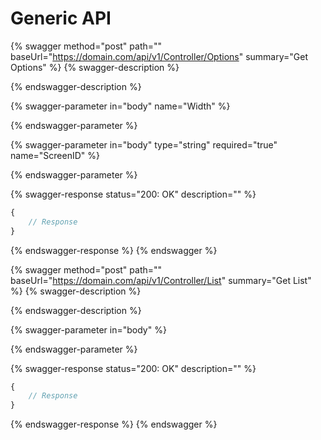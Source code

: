 # Generic API

{% swagger method="post" path="" baseUrl="https://domain.com/api/v1/Controller/Options" summary="Get Options" %}
{% swagger-description %}

{% endswagger-description %}

{% swagger-parameter in="body" name="Width" %}

{% endswagger-parameter %}

{% swagger-parameter in="body" type="string" required="true" name="ScreenID" %}

{% endswagger-parameter %}

{% swagger-response status="200: OK" description="" %}
```javascript
{
    // Response
}
```
{% endswagger-response %}
{% endswagger %}

{% swagger method="post" path="" baseUrl="https://domain.com/api/v1/Controller/List" summary="Get List" %}
{% swagger-description %}

{% endswagger-description %}

{% swagger-parameter in="body" %}

{% endswagger-parameter %}

{% swagger-response status="200: OK" description="" %}
```javascript
{
    // Response
}
```
{% endswagger-response %}
{% endswagger %}

